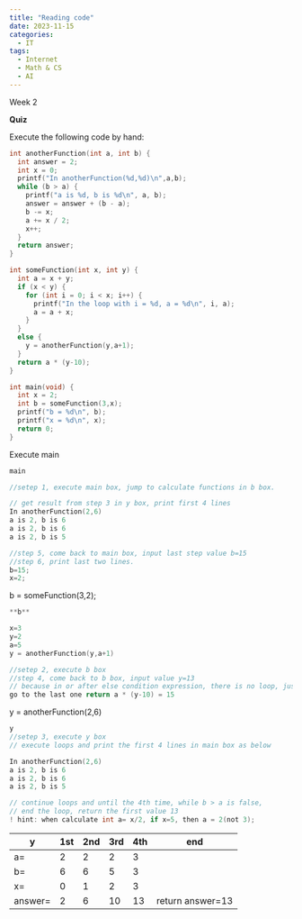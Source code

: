 ```yaml
---
title: "Reading code"
date: 2023-11-15
categories:
  - IT
tags:
  - Internet
  - Math & CS
  - AI
---
```



Week 2

**Quiz**

Execute the following code by hand:

```c
int anotherFunction(int a, int b) {
  int answer = 2;
  int x = 0;
  printf("In anotherFunction(%d,%d)\n",a,b);
  while (b > a) {
    printf("a is %d, b is %d\n", a, b);
    answer = answer + (b - a);
    b -= x;
    a += x / 2;
    x++;
  }
  return answer;
}

int someFunction(int x, int y) {
  int a = x + y;
  if (x < y) {
    for (int i = 0; i < x; i++) {
      printf("In the loop with i = %d, a = %d\n", i, a);
      a = a + x;
    }
  }
  else {
    y = anotherFunction(y,a+1);
  }
  return a * (y-10);
}

int main(void) {
  int x = 2;
  int b = someFunction(3,x);
  printf("b = %d\n", b);
  printf("x = %d\n", x);
  return 0;
}
```

Execute main

```c
main

//setep 1, execute main box, jump to calculate functions in b box.

// get result from step 3 in y box, print first 4 lines
In anotherFunction(2,6) 
a is 2, b is 6
a is 2, b is 6
a is 2, b is 5

//step 5, come back to main box, input last step value b=15
//step 6, print last two lines.
b=15;
x=2;
```

b = someFunction(3,2);

```c
**b** 

x=3
y=2 
a=5
y = anotherFunction(y,a+1)

//setep 2, execute b box
//step 4, come back to b box, input value y=13
// because in or after else condition expression, there is no loop, just 
go to the last one return a * (y-10) = 15

```

y = anotherFunction(2,6)

```c
y
//setep 3, execute y box
// execute loops and print the first 4 lines in main box as below

In anotherFunction(2,6)
a is 2, b is 6
a is 2, b is 6
a is 2, b is 5

// continue loops and until the 4th time, while b > a is false, 
// end the loop, return the first value 13
! hint: when calculate int a= x/2, if x=5, then a = 2(not 3); 
```

| y  | 1st | 2nd | 3rd | 4th | end |
| --- | --- | --- | --- | --- | --- |
| a= | 2 | 2 | 2 | 3 |  |
| b= | 6 | 6 | 5 | 3 |  |
| x= | 0 | 1 | 2 | 3 |  |
| answer= | 2 | 6 | 10 | 13 | return answer=13 |